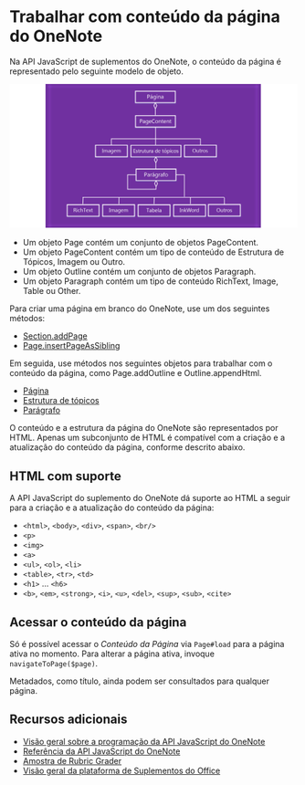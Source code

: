 # <a name="work-with-onenote-page-content"></a>Trabalhar com conteúdo da página do OneNote 

Na API JavaScript de suplementos do OneNote, o conteúdo da página é representado pelo seguinte modelo de objeto.

  ![Diagrama do modelo de objeto da página do OneNote](../images/OneNoteOM-page.png)

- Um objeto Page contém um conjunto de objetos PageContent.
- Um objeto PageContent contém um tipo de conteúdo de Estrutura de Tópicos, Imagem ou Outro.
- Um objeto Outline contém um conjunto de objetos Paragraph.
- Um objeto Paragraph contém um tipo de conteúdo RichText, Image, Table ou Other.

Para criar uma página em branco do OneNote, use um dos seguintes métodos:

- [Section.addPage](../../reference/onenote/section.md#addpagetitle-string)
- [Page.insertPageAsSibling](../../reference/onenote/page.md#insertpageassiblinglocation-string-title-string)

Em seguida, use métodos nos seguintes objetos para trabalhar com o conteúdo da página, como Page.addOutline e Outline.appendHtml. 

- [Página](../../reference/onenote/page.md)
- [Estrutura de tópicos](../../reference/onenote/outline.md)
- [Parágrafo](../../reference/onenote/paragraph.md)

O conteúdo e a estrutura da página do OneNote são representados por HTML. Apenas um subconjunto de HTML é compatível com a criação e a atualização do conteúdo da página, conforme descrito abaixo.

## <a name="supported-html"></a>HTML com suporte

A API JavaScript do suplemento do OneNote dá suporte ao HTML a seguir para a criação e a atualização do conteúdo da página:

- `<html>`, `<body>`, `<div>`, `<span>`, `<br/>` 
- `<p>`
- `<img>`
- `<a>`
- `<ul>`, `<ol>`, `<li>` 
- `<table>`, `<tr>`, `<td>`
- `<h1>` ... `<h6>`
- `<b>`, `<em>`, `<strong>`, `<i>`, `<u>`, `<del>`, `<sup>`, `<sub>`, `<cite>`

## <a name="accessing-page-contents"></a>Acessar o conteúdo da página

Só é possível acessar o *Conteúdo da Página* via `Page#load` para a página ativa no momento. Para alterar a página ativa, invoque `navigateToPage($page)`.

Metadados, como título, ainda podem ser consultados para qualquer página.

## <a name="additional-resources"></a>Recursos adicionais

- [Visão geral sobre a programação da API JavaScript do OneNote](onenote-add-ins-programming-overview.md)
- [Referência da API JavaScript do OneNote](../../reference/onenote/onenote-add-ins-javascript-reference.md)
- [Amostra de Rubric Grader](https://github.com/OfficeDev/OneNote-Add-in-Rubric-Grader)
- [Visão geral da plataforma de Suplementos do Office](https://dev.office.com/docs/add-ins/overview/office-add-ins)
